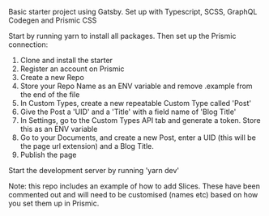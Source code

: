 Basic starter project using Gatsby. Set up with Typescript, SCSS, GraphQL Codegen and Prismic CSS 

Start by running yarn to install all packages. Then set up the Prismic connection:

1. Clone and install the starter
2. Register an account on Prismic
3. Create a new Repo
4. Store your Repo Name as an ENV variable and remove .example from the end of the file
5. In Custom Types, create a new repeatable Custom Type called 'Post' 
6. Give the Post a 'UID' and a 'Title' with a field name of 'Blog Title'
7. In Settings, go to the Custom Types API tab and generate a token. Store this as an ENV variable
8. Go to your Documents, and create a new Post, enter a UID (this will be the page url extension) and a Blog Title. 
9. Publish the page

Start the development server by running 'yarn dev'

Note: this repo includes an example of how to add Slices. These have been commented out and will need to be customised (names etc) based on how you set them up in Prismic. 